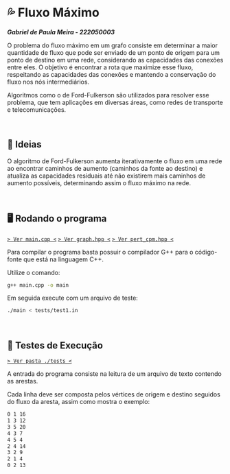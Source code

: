 # 💦 Fluxo Máximo

___Gabriel de Paula Meira - 222050003___

O problema do fluxo máximo em um grafo consiste em determinar a maior quantidade de fluxo que pode ser enviado de um ponto de origem para um ponto de destino em uma rede, considerando as capacidades das conexões entre eles. O objetivo é encontrar a rota que maximize esse fluxo, respeitando as capacidades das conexões e mantendo a conservação do fluxo nos nós intermediários.

Algoritmos como o de Ford-Fulkerson são utilizados para resolver esse problema, que tem aplicações em diversas áreas, como redes de transporte e telecomunicações.

&nbsp;

## 🧠 Ideias

O algoritmo de Ford-Fulkerson aumenta iterativamente o fluxo em uma rede ao encontrar caminhos de aumento (caminhos da fonte ao destino) e atualiza as capacidades residuais até não existirem mais caminhos de aumento possíveis, determinando assim o fluxo máximo na rede.

&nbsp;

## 🖥 Rodando o programa

[` > Ver main.cpp < `](./main.cpp)
[` > Ver graph.hpp < `](./graph.hpp)
[` > Ver pert_cpm.hpp < `](./maxflow.hpp)

Para compilar o programa basta possuir o compilador G++ para o código-fonte que está na linguagem C++.

Utilize o comando:

```bash
g++ main.cpp -o main
```

Em seguida execute com um arquivo de teste:

```bash
./main < tests/test1.in
```

&nbsp;

## 🧪 Testes de Execução

[`> Ver pasta ./tests <`](./tests)

A entrada do programa consiste na leitura de um arquivo de texto contendo as arestas.

Cada linha deve ser composta pelos vértices de origem e destino seguidos do fluxo da aresta, assim como mostra o exemplo:

```txt
0 1 16
1 3 12
3 5 20
4 3 7
4 5 4
2 4 14
3 2 9
2 1 4
0 2 13
```

